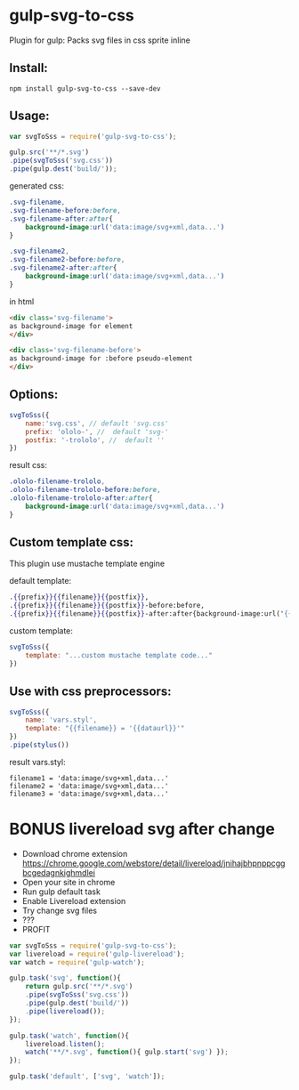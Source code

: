 gulp-svg-to-css
===
Plugin for gulp: Packs svg files in css sprite inline



Install:
---
```
npm install gulp-svg-to-css --save-dev
```


Usage:
---

```javascript
var svgToSss = require('gulp-svg-to-css');

gulp.src('**/*.svg')
.pipe(svgToSss('svg.css'))
.pipe(gulp.dest('build/'));
```

generated css:
```css
.svg-filename,
.svg-filename-before:before,
.svg-filename-after:after{
	background-image:url('data:image/svg+xml,data...')
}

.svg-filename2,
.svg-filename2-before:before,
.svg-filename2-after:after{
	background-image:url('data:image/svg+xml,data...')
}
```

in html
```html
<div class='svg-filename'>
as background-image for element
</div>

<div class='svg-filename-before'>
as background-image for :before pseudo-element
</div>
```

Options:
---

```javascript
svgToSss({
	name:'svg.css', // default 'svg.css'
	prefix: 'ololo-', //  default 'svg-'
	postfix: '-trololo', //  default ''
})
```
result css:
```css
.ololo-filename-trololo,
.ololo-filename-trololo-before:before,
.ololo-filename-trololo-after:after{
	background-image:url('data:image/svg+xml,data...')
}
```

Custom template css:
---
This plugin use mustache template engine 

default template:
```mustache
.{{prefix}}{{filename}}{{postfix}},
.{{prefix}}{{filename}}{{postfix}}-before:before,
.{{prefix}}{{filename}}{{postfix}}-after:after{background-image:url('{{{dataurl}}}')}
```

custom template:
```javascript
svgToSss({
	template: "...custom mustache template code..."
})
```

Use with css preprocessors:
---
```javascript
svgToSss({
	name: 'vars.styl',
	template: "{{filename}} = '{{dataurl}}'"
})
.pipe(stylus())
```
result vars.styl:
```styl
filename1 = 'data:image/svg+xml,data...'
filename2 = 'data:image/svg+xml,data...'
filename3 = 'data:image/svg+xml,data...'
```


BONUS livereload svg after change
===

- Download chrome extension https://chrome.google.com/webstore/detail/livereload/jnihajbhpnppcggbcgedagnkighmdlei
- Open your site in chrome
- Run gulp default task
- Enable Livereload extension
- Try change svg files
- ???
- PROFIT

```javascript
var svgToSss = require('gulp-svg-to-css');
var livereload = require('gulp-livereload');
var watch = require('gulp-watch');

gulp.task('svg', function(){
	return gulp.src('**/*.svg')
	.pipe(svgToSss('svg.css'))
	.pipe(gulp.dest('build/'))
	.pipe(livereload());
});

gulp.task('watch', function(){
	livereload.listen();
	watch('**/*.svg', function(){ gulp.start('svg') });
});

gulp.task('default', ['svg', 'watch']);
```